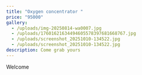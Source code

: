 ```yaml
---
title: "Oxygen concentrator "
price: "95000"
gallery:
  - /uploads/img-20250814-wa0007.jpg
  - /uploads/17601621634494605578397681668767.jpg
  - /uploads/screenshot_20251010-134522.jpg
  - /uploads/screenshot_20251010-134522.jpg
description: Come grab yours
---
```

Welcome
